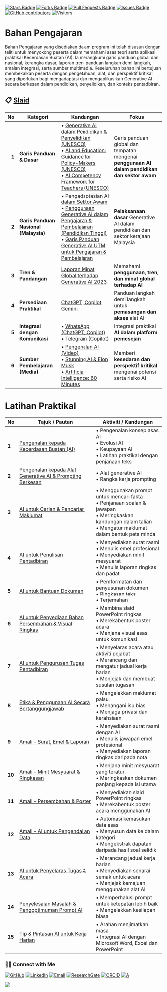 <a href="https://github.com/drshahizan/short-course/stargazers"><img src="https://img.shields.io/github/stars/drshahizan/short-course" alt="Stars Badge"/></a>
<a href="https://github.com/drshahizan/short-course/network/members"><img src="https://img.shields.io/github/forks/drshahizan/short-course" alt="Forks Badge"/></a>
<a href="https://github.com/drshahizan/short-course/pulls"><img src="https://img.shields.io/github/issues-pr/drshahizan/short-course" alt="Pull Requests Badge"/></a>
<a href="https://github.com/drshahizan/short-course"><img src="https://img.shields.io/github/issues/drshahizan/short-course" alt="Issues Badge"/></a>
<a href="https://github.com/drshahizan/short-course/graphs/contributors"><img alt="GitHub contributors" src="https://img.shields.io/github/contributors/drshahizan/short-course?color=2b9348"></a>
![Visitors](https://api.visitorbadge.io/api/visitors?path=https%3A%2F%2Fgithub.com%2Fdrshahizan%2Fshort-course&labelColor=%23d9e3f0&countColor=%23697689&style=flat)

# Bahan Pengajaran

Bahan Pengajaran yang disediakan dalam program ini telah disusun dengan teliti untuk menyokong peserta dalam memahami asas teori serta aplikasi praktikal Kecerdasan Buatan (AI). Ia merangkumi garis panduan global dan nasional, kerangka dasar, laporan tren, panduan langkah demi langkah, amalan integrasi, serta sumber multimedia. Keseluruhan bahan ini bertujuan membekalkan peserta dengan pengetahuan, alat, dan perspektif kritikal yang diperlukan bagi mengadaptasi dan mengaplikasikan Generative AI secara berkesan dalam pendidikan, penyelidikan, dan konteks pentadbiran.

## 📋 [Slaid](https://github.com/drshahizan/short-course/blob/main/workshop/25ppspace/images/pputmspace.pdf)

| **No** | **Kategori**                          | **Kandungan**                                                                                                                                                                                                                                                                                                                                                                                                                                                                       | **Fokus**                                                                                     |
| -----: | ------------------------------------- | ----------------------------------------------------------------------------------------------------------------------------------------------------------------------------------------------------------------------------------------------------------------------------------------------------------------------------------------------------------------------------------------------------------------------------------------------------------------------------------- | --------------------------------------------------------------------------------------------- |
|  **1** | **Garis Panduan & Dasar**             | • [Generative AI dalam Pendidikan & Penyelidikan (UNESCO)](https://github.com/drshahizan/short-course/blob/main/workshop/25skkulai/materials/390836may.pdf) <br> • [AI and Education: Guidance for Policy-Makers (UNESCO)](https://github.com/drshahizan/short-course/blob/main/workshop/25skkulai/materials/391104eng.pdf) <br> • [AI Competency Framework for Teachers (UNESCO)](https://github.com/drshahizan/short-course/blob/main/workshop/25skkulai/materials/376709eng.pdf) | Garis panduan global dan tempatan mengenai **penggunaan AI dalam pendidikan dan sektor awam** |
|  **2** | **Garis Panduan Nasional (Malaysia)** | • [Pengadaptasian AI dalam Sektor Awam](https://www.jdn.gov.my/garis-panduan-pengadaptasian-ai-sektor-awam/) <br> • [Penggunaan Generative AI dalam Pengajaran & Pembelajaran (Pendidikan Tinggi)](https://cdex-apps.utm.my/files/meipta/GARIS_PANDUAN_PENGGUNAAN_AI.pdf) <br> • [Garis Panduan Generative AI UTM untuk Pengajaran & Pembelajaran](https://cdex-apps.utm.my/files/guidelines/GP-KBG-PP-Terkini-1.pdf)                                                               | **Pelaksanaan dasar** Generative AI dalam pendidikan dan sektor kerajaan Malaysia             |
|  **3** | **Tren & Pandangan**                  | [Laporan Minat Global terhadap Generative AI 2023](https://www.electronicshub.org/generative-ai-global-interest-report-2023/)                                                                                                                                                                                                                                                                                                                                                       | Memahami **penggunaan, tren, dan minat global terhadap AI**                                   |
|  **4** | **Persediaan Praktikal**              | [ChatGPT, Copilot, Gemini](https://github.com/drshahizan/short-course/blob/main/workshop/25Utmspace/materials/signin.md)                                                                                                                                                                                                                                                                                                                                                            | Panduan langkah demi langkah untuk **pemasangan dan akses** alat AI                           |
|  **5** | **Integrasi dengan Komunikasi**       | • [WhatsApp (ChatGPT, Copilot)](https://github.com/drshahizan/short-course/blob/main/workshop/25Utmspace/materials/wa-chatgpt.md) <br> • [Telegram (Copilot)](https://github.com/drshahizan/short-course/blob/main/workshop/25Utmspace/materials/telegram.md)                                                                                                                                                                                                                       | Integrasi praktikal **AI dalam platform pemesejan**                                           |
|  **6** | **Sumber Pembelajaran (Media)**       | • [Pengenalan AI (Video)](https://youtu.be/kms0WrEbs0Q?si=woVk00RDgFNC5rBd) <br> • [Stunning AI & Elon Musk](https://youtu.be/J6Mdq3n6kgk?si=4G0k5-WNH55pBMhw) <br> • [Artificial Intelligence: 60 Minutes](https://youtu.be/aZ5EsdnpLMI?si=3aEFdMyTnOWZTuCZ)                                                                                                                                                                                                                       | Memberi **kesedaran dan perspektif kritikal** mengenai potensi serta risiko AI                |


#  Latihan Praktikal

| **No** | **Tajuk / Pautan**                                                                                                                                       | **Aktiviti / Kandungan**                                                                                                                                               |
| ------ | -------------------------------------------------------------------------------------------------------------------------------------------------------- | ---------------------------------------------------------------------------------------------------------------------------------------------------------------------- |
| **1**  | [Pengenalan kepada Kecerdasan Buatan (AI)](https://github.com/drshahizan/short-course/blob/main/workshop/25jkr/materials/sesi01.md)                      | • Pengenalan konsep asas AI <br> • Evolusi AI <br> • Keupayaan AI <br> • Latihan praktikal dengan penjanaan teks                                                       |
| **2**  | [Pengenalan kepada Alat Generative AI & Prompting Berkesan](https://github.com/drshahizan/short-course/blob/main/workshop/25ppspace/materials/sesi02.md) | • Alat generative AI <br> • Rangka kerja prompting                                                                                                                     |
| **3**  | [AI untuk Carian & Pencarian Maklumat](https://github.com/drshahizan/short-course/blob/main/workshop/25jkr/materials/sesi03.md)                          | • Menggunakan prompt untuk mencari fakta <br> • Penjanaan soalan & jawapan <br> • Meringkaskan kandungan dalam talian <br> • Mengatur maklumat dalam bentuk peta minda |
| **4**  | [AI untuk Penulisan Pentadbiran](https://github.com/drshahizan/short-course/blob/main/workshop/25jkr/materials/sesi04.md)                                | • Menyediakan surat rasmi <br> • Menulis emel profesional <br> • Menyediakan minit mesyuarat <br> • Menulis laporan ringkas dan padat                                  |
| **5**  | [AI untuk Bantuan Dokumen](https://github.com/drshahizan/short-course/blob/main/workshop/25jkr/materials/sesi05.md)                                      | • Pemformatan dan penyusunan dokumen <br> • Ringkasan teks <br> • Terjemahan                                                                                           |
| **6**  | [AI untuk Penyediaan Bahan Persembahan & Visual Ringkas](https://github.com/drshahizan/short-course/blob/main/workshop/25jkr/materials/sesi06.md)        | • Membina slaid PowerPoint ringkas <br> • Merekabentuk poster acara <br> • Menjana visual asas untuk komunikasi                                                        |
| **7**  | [AI untuk Pengurusan Tugas Pentadbiran](https://github.com/drshahizan/short-course/blob/main/workshop/25jkr/materials/sesi07.md)                         | • Menyelaras acara atau aktiviti pejabat <br> • Merancang dan mengatur jadual kerja harian <br> • Menjejak dan membuat susulan tugasan                                 |
| **8**  | [Etika & Penggunaan AI Secara Bertanggungjawab](https://github.com/drshahizan/short-course/blob/main/workshop/25jkr/materials/sesi08.md)                 | • Mengelakkan maklumat palsu <br> • Menangani isu bias <br> • Menjaga privasi dan kerahsiaan                                                                           |
| **9**  | [Amali – Surat, Emel & Laporan](https://github.com/drshahizan/short-course/blob/main/workshop/25ppspace/materials/sesi09.md)                             | • Menyediakan surat rasmi dengan AI <br> • Menulis jawapan emel profesional <br> • Menyediakan laporan ringkas daripada nota                                           |
| **10** | [Amali – Minit Mesyuarat & Ringkasan](https://github.com/drshahizan/short-course/blob/main/workshop/25ppspace/materials/sesi10.md)                       | • Menjana minit mesyuarat yang teratur <br> • Meringkaskan dokumen panjang kepada isi utama                                                                            |
| **11** | [Amali – Persembahan & Poster](https://github.com/drshahizan/short-course/blob/main/workshop/25ppspace/materials/sesi11.md)                              | • Menyediakan slaid PowerPoint ringkas <br> • Merekabentuk poster acara menggunakan AI                                                                                 |
| **12** | [Amali – AI untuk Pengendalian Data](https://github.com/drshahizan/short-course/blob/main/workshop/25ppspace/materials/sesi12.md)                        | • Automasi kemasukan data asas <br> • Menyusun data ke dalam kategori <br> • Mengekstrak dapatan daripada hasil soal selidik                                           |
| **13** | [AI untuk Penyelaras Tugas & Acara](https://github.com/drshahizan/short-course/blob/main/workshop/25ppspace/materials/sesi13.md)                         | • Merancang jadual kerja harian <br> • Menyediakan senarai semak untuk acara <br> • Menjejak kemajuan menggunakan alat AI                                              |
| **14** | [Penyelesaian Masalah & Pengoptimuman Prompt AI](https://github.com/drshahizan/short-course/blob/main/workshop/25ppspace/materials/sesi14.md)            | • Memperhalusi prompt untuk ketepatan lebih baik <br> • Mengelakkan kesilapan biasa                                                                                    |
| **15** | [Tip & Pintasan AI untuk Kerja Harian](https://github.com/drshahizan/short-course/blob/main/workshop/25ppspace/materials/sesi15.md)                      | • Arahan menjimatkan masa <br> • Integrasi AI dengan Microsoft Word, Excel dan PowerPoint                                                                              |

### 🙌🏻 Connect with Me
<p align="left">
    <a href="https://github.com/drshahizan" target="_blank"><img alt="GitHub" src="https://img.shields.io/badge/-@drshahizan-181717?style=flat-square&logo=GitHub&logoColor=white"></a>
    <a href="https://www.linkedin.com/in/drshahizan" target="_blank"><img alt="LinkedIn" src="https://img.shields.io/badge/-drshahizan-blue?style=flat-square&logo=Linkedin&logoColor=white&link=https://www.linkedin.com/in/drshahizan/"></a>
    <a href="mailto:shahizan@utm.my" target="_blank"><img alt="Email" src="https://img.shields.io/badge/-shahizan@utm.my-c14438?style=flat-square&logo=Gmail&logoColor=white&link=mailto:shahizan@utm.my.com"></a>
    <a href="https://www.researchgate.net/profile/Mohd-Othman-28" target="_blank"><img alt="ResearchGate" src="https://img.shields.io/badge/-ResearchGate-00CCBB?style=flat-square&logo=ResearchGate&logoColor=white"></a>
    <a href="https://orcid.org/0000-0003-4261-1873" target="_blank"><img alt="ORCID" src="https://img.shields.io/badge/-ORCID-A6CE39?style=flat-square&logo=ORCID&logoColor=white"></a> 
 <a href="https://visitorbadge.io/status?path=https%3A%2F%2Fgithub.com%2Fdrshahizan" target="_blank"><img alt="A" src="https://api.visitorbadge.io/api/visitors?path=https%3A%2F%2Fgithub.com%2Fdrshahizan&labelColor=%23697689&countColor=%23555555&style=plastic"></a>
 
![](https://hit.yhype.me/github/profile?user_id=81284918)
</p>


